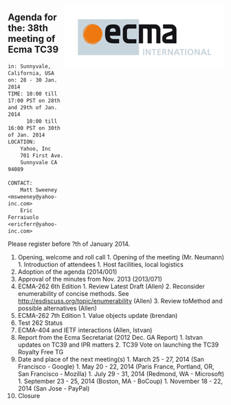 <img src="../images/Ecma_RVB-003.jpg"
     align="right" alt="" />

## Agenda for the: 38th meeting of Ecma TC39

    in: Sunnyvale, California, USA
    on: 28 - 30 Jan. 2014
    TIME: 10:00 till 17:00 PST on 28th and 29th of Jan. 2014
          10:00 till 16:00 PST on 30th of Jan. 2014
    LOCATION:
        Yahoo, Inc
        701 First Ave.
        Sunnyvale CA 94089

    CONTACT:
        Matt Sweeney <msweeney@yahoo-inc.com>
        Eric Ferraiuolo <ericferr@yahoo-inc.com>

Please register before ?th of January 2014.

  1. Opening, welcome and roll call
    1. Opening of the meeting (Mr. Neumann)
    1. Introduction of attendees
    1. Host facilities, local logistics
  1. Adoption of the agenda (2014/001)
  1. Approval of the minutes from Nov. 2013 (2013/071)
  1. ECMA-262 6th Edition
    1. Review Latest Draft (Allen)
    2. Reconsider enumerability of concise methods.  See http://esdiscuss.org/topic/enumerability (Allen)
    3. Review toMethod and possible alternatives (Allen)
  1. ECMA-262 7th Edition
    1. Value objects update (brendan)
  1. Test 262 Status
  2. ECMA-404 and IETF interactions (Allen, Istvan)
  1. Report from the Ecma Secretariat (2012 Dec. GA Report)
    1. Istvan updates on TC39 and IPR matters
    2. TC39 Vote on launching the TC39 Royalty Free TG
  1. Date and place of the next meeting(s)
    1. March 25 - 27, 2014 (San Francisco - Google)
    1. May 20 - 22, 2014 (Paris France, Portland, OR, San Francisco - Mozilla)
    1. July  29 - 31, 2014 (Redmond, WA - Microsoft)
    1. September 23 - 25, 2014 (Boston, MA - BoCoup)
    1. November 18 - 22, 2014 (San Jose - PayPal)
  1.  Closure
